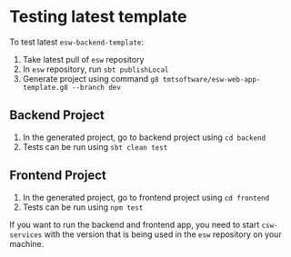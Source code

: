 # Testing latest template

To test latest `esw-backend-template`:

1. Take latest pull of `esw` repository
2. In `esw` repository, run `sbt publishLocal`
3. Generate project using command `g8 tmtsoftware/esw-web-app-template.g8 --branch dev`

## Backend Project

1. In the generated project, go to backend project using `cd backend`
2. Tests can be run using `sbt clean test`

## Frontend Project

1. In the generated project, go to frontend project using `cd frontend`
2. Tests can be run using `npm test`

If you want to run the backend and frontend app, you need to start `csw-services` with the version that is being used in the `esw` repository on your machine.
